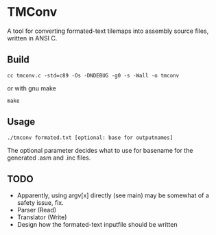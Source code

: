 # TMConv

A tool for converting formated-text tilemaps into assembly source files, written in ANSI C.

## Build

```
cc tmconv.c -std=c89 -Os -DNDEBUG -g0 -s -Wall -o tmconv
```

or with gnu make

```
make
```

## Usage

```
./tmconv formated.txt [optional: base for outputnames]
```

The optional parameter decides what to use for basename for the generated .asm and .inc files.

## TODO

- Apparently, using argv[x] directly (see main) may be somewhat of a safety issue, fix.
- Parser (Read)
- Translator (Write)
- Design how the formated-text inputfile should be written

